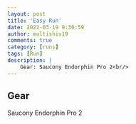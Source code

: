 ```yaml
---
layout: post
title: 'Easy Run'
date: 2022-03-19 9:30:59
author: multishiv19
comments: true
category: [runs]
tags: [Run]
description: |
    Gear: Saucony Endorphin Pro 2<br/>
---
```


## Gear
Saucony Endorphin Pro 2



<div width='100%' class='strava-embed-placeholder' data-embed-type='activity' data-embed-id='6850312884'></div>
<script src='https://strava-embeds.com/embed.js'></script>
